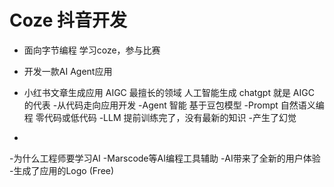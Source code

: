 # Coze 抖音开发

- 面向字节编程
  学习coze，参与比赛

- 开发一款AI  Agent应用
 - 小红书文章生成应用 AIGC 最擅长的领域
   人工智能生成 chatgpt 就是 AIGC 的代表
 -从代码走向应用开发
 -Agent 智能
  基于豆包模型
 -Prompt
  自然语义编程
  零代码或低代码
-LLM 提前训练完了，没有最新的知识
 -产生了幻觉
 -
-为什么工程师要学习AI
  -Marscode等AI编程工具辅助
  -AI带来了全新的用户体验
   -生成了应用的Logo (Free)
